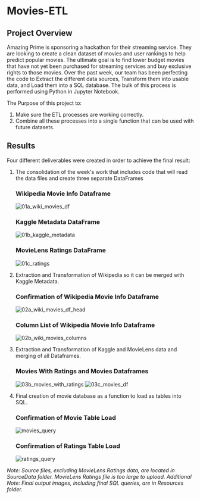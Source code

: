 # Movies-ETL
## Project Overview
Amazing Prime is sponsoring a hackathon for their streaming service.  They are looking to create a clean dataset of movies and user rankings to help predict popular movies.  The ultimate goal is to find lower budget movies that have not yet been purchased for streaming services and buy exclusive rights to those movies.  Over the past week, our team has been perfecting the code to Extract the different data sources, Transform them into usable data, and Load them into a SQL database.  The bulk of this process is performed using Python in Jupyter Notebook.

The Purpose of this project to:
1. Make sure the ETL processes are working correctly.
2. Combine all these processes into a single function that can be used with future datasets.

## Results

Four different deliverables were created in order to achieve the final result:

1. The consolidation of the week's work that includes code that will read the data files and create three separate DataFrames

    ### Wikipedia Movie Info Dataframe
    ![01a_wiki_movies_df](https://user-images.githubusercontent.com/106561880/182266406-ff482dae-cfd5-47a3-8b52-b8342e537b67.png)


    ### Kaggle Metadata DataFrame
    ![01b_kaggle_metadata](https://user-images.githubusercontent.com/106561880/182266429-e2fe1700-c432-4f6e-a2c9-eb705b43a685.png)

    ### MovieLens Ratings DataFrame
    ![01c_ratings](https://user-images.githubusercontent.com/106561880/182266453-0aa4d3e9-79e8-4506-9e73-c42cbe427a16.png)



2. Extraction and Transformation of Wikipedia so it can be merged with Kaggle Metadata.

    ### Confirmation of Wikipedia Movie Info Dataframe
    ![02a_wiki_movies_df_head](https://user-images.githubusercontent.com/106561880/182266469-8e1095cf-ee13-456d-962c-aa92ae342541.png)


    ### Column List of Wikipedia Movie Info Dataframe
    ![02b_wiki_movies_columns](https://user-images.githubusercontent.com/106561880/182266487-72329ddf-f289-4901-95c8-6c6043452e50.png)



3. Extraction and Transformation of Kaggle and MovieLens data and merging of all Dataframes.

    ### Movies With Ratings and Movies Dataframes
    ![03b_movies_with_ratings](https://user-images.githubusercontent.com/106561880/182266532-ee57bd16-a6fe-4c3f-88bf-bd81e7bd77d8.png)
    ![03c_movies_df](https://user-images.githubusercontent.com/106561880/182266545-9d462b55-aea3-446c-b4f0-f8975c282d44.png)


4. Final creation of movie database as a function to load as tables into SQL.

    ### Confirmation of Movie Table Load

    ![movies_query](https://user-images.githubusercontent.com/106561880/182266566-6dd80914-6226-4734-ab35-2378a1dc22ec.png)

    ### Confirmation of Ratings Table Load
    
    ![ratings_query](https://user-images.githubusercontent.com/106561880/182266579-49f1fe87-582d-42e8-adaa-ddc6b495b9c2.png)

    
*Note: Source files, excluding MovieLens Ratings data, are located in SourceData folder.  MovieLens Ratings file is too large to upload.
Additional Note: Final output images, including final SQL queries, are in Resources folder.*
